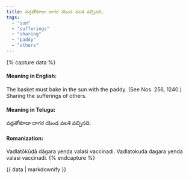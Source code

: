 ```yaml
---
title: వడ్లతోకూడా దాగర యెండ వలశి వచ్చినది.
tags:
  - "sun"
  - "sufferings"
  - "sharing"
  - "paddy"
  - "others"
---
```


{% capture data %}
#### Meaning in English:
The basket must bake in the sun with the paddy.
(See Nos. 256, 1240.)
Sharing the sufferings of others.

#### Meaning in Telugu:
వడ్లతోకూడా దాగర యెండ వలశి వచ్చినది.

#### Romanization:
Vaḍlatōkūḍā dāgara yeṇḍa valaśi vaccinadi.
Vadlatokuda dagara yenda valasi vaccinadi.
{% endcapture %}

{{ data | markdownify }}


